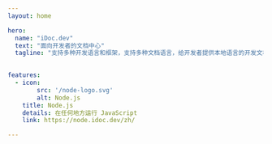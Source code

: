 ```yaml
---
layout: home

hero:
  name: "iDoc.dev"
  text: "面向开发者的文档中心"
  tagline: "支持多种开发语言和框架，支持多种文档语言，给开发者提供本地语言的开发文档。"
  

features:
  - icon:
        src: '/node-logo.svg'
        alt: Node.js
    title: Node.js
    details: 在任何地方运行 JavaScript
    link: https://node.idoc.dev/zh/

---
```


